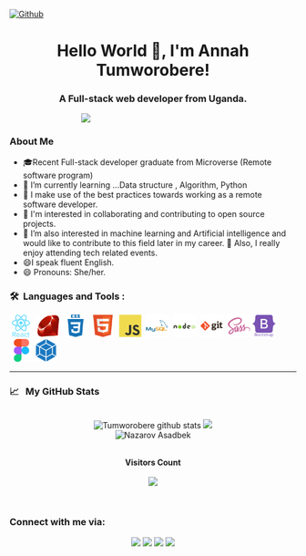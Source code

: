  [![Github](https://img.shields.io/github/followers/Tumworobere?label=Follow%20Me&style=social)](https://github.com/Tumworobere)

<h1 align="center">Hello World 👋, I'm Annah Tumworobere! </h1>
<h3 align="center">A Full-stack web developer from Uganda.</h3>

<img src="https://c.tenor.com/Yg8O2WDlGkYAAAAj/cyrentec-sci-fi.gif" width="400" style ="display: block; margin-left: auto;
  margin-right: auto; width: 50%">
### About Me
- 🎓Recent Full-stack developer graduate from Microverse (Remote software program)
- 🌱 I’m currently learning ...Data structure , Algorithm, Python
- 🌱 I make use of the best practices towards working as a remote software developer.
- 👯 I'm interested in collaborating and contributing to open source projects.
- 👯 I’m also interested in machine learning and Artificial intelligence and  would like to contribute to this field later in my career.
🌱 Also, I really enjoy attending tech related events.
- 😄I speak fluent English.
- 😄 Pronouns: She/her.
### 🛠 &nbsp;Languages and Tools :
<p>
<img src="https://github.com/devicons/devicon/blob/master/icons/react/react-original-wordmark.svg" title="React" alt="React" width="40" height="40"/>&nbsp;
<img src="https://github.com/devicons/devicon/blob/master/icons/ruby/ruby-original.svg" title="Material UI" alt="Material UI" width="40" height="40"/>&nbsp;
<img src="https://github.com/devicons/devicon/blob/master/icons/css3/css3-plain-wordmark.svg"  title="CSS3" alt="CSS" width="40" height="40"/>&nbsp;
<img src="https://github.com/devicons/devicon/blob/master/icons/html5/html5-original.svg" title="HTML5" alt="HTML" width="40" height="40"/>&nbsp;
<img src="https://github.com/devicons/devicon/blob/master/icons/javascript/javascript-original.svg" title="JavaScript" alt="JavaScript" width="40" height="40"/>&nbsp;
<img src="https://github.com/devicons/devicon/blob/master/icons/mysql/mysql-original-wordmark.svg" title="MySQL"  alt="MySQL" width="40" height="40"/>&nbsp;
<img src="https://github.com/devicons/devicon/blob/master/icons/nodejs/nodejs-original-wordmark.svg" title="NodeJS" alt="NodeJS" width="40" height="40"/>&nbsp;
<img src="https://github.com/devicons/devicon/blob/master/icons/git/git-original-wordmark.svg" title="Git" **alt="Git" width="40" height="40"/>&nbsp;
<img src="https://raw.githubusercontent.com/devicons/devicon/master/icons/sass/sass-original.svg" alt="sass" width="40" height="40"/>
<img src="https://raw.githubusercontent.com/devicons/devicon/master/icons/bootstrap/bootstrap-plain-wordmark.svg" alt="bootstrap" width="40" height="40"/>
<img src="https://raw.githubusercontent.com/devicons/devicon/master/icons/figma/figma-original.svg" alt="figma-plain.svg" width="40" height="40"/>
<img src="https://raw.githubusercontent.com/devicons/devicon/master/icons/webpack/webpack-plain.svg" alt="figma-plain.svg" width="40" height="40"/>
</p>

---
<h3>
  <summary>
    📈  &nbsp; My GitHub Stats
  </summary> 
  
</h3>
  <br>
  <!-- ./STAT -->
<div align="center">  
  <img width="49%" height="auto" src="https://github-readme-stats.vercel.app/api?username=Tumworobere&show_icons=true&count_private=true&hide_border=true&title_color=FADD92&icon_color=FADD92&text_color=c9d1d9&bg_color=0d1117" alt="Tumworobere github stats" /> 
  <img width="41%" height="auto" src="https://github-readme-stats.vercel.app/api/top-langs/?username=tumworobere&layout=compact&hide_border=true&title_color=FADD92&text_color=FADD92&bg_color=0d1117" />
</div>
  <div align="center"><img height="auto" width="91%" src="https://github-readme-streak-stats.herokuapp.com/?user=Tumworobere&theme=black-ice&hide_border=true&stroke=0000&background=0D1117&ring=FADD92&fire=FADD92&currStreakLabel=FADD92" alt="Nazarov Asadbek" /></div>

<div align="center">
<br><p align="centre"><b>Visitors Count</b></p>  
<p align="center"><img align="center" src="https://profile-counter.glitch.me/{Tumworobere}/count.svg" /></p> 
<br></div>

### Connect with me via:
<p align="center">
  <a target="_blank"
    href="https://www.linkedin.com/in/annah-tumworobere"><img
    src="https://img.shields.io/badge/-LinkedIn-0077b5?style=for-the-badge&logo=LinkedIn&logoColor=white"></img></a>
 <a target="_blank"
    href="https://twitter.com/Tannah2090"><img
    src="https://img.shields.io/badge/-Twitter-1DA1F2?style=for-the-badge&logo=Twitter&logoColor=white"></img></a>
  <a target="_blank"
    href="mailto:annaht.annah@gmail.com"><img
    src="https://img.shields.io/badge/-Gmail-D14836?style=for-the-badge&logo=Gmail&logoColor=white"></img></a>
  <a target="_blank"
    href="https://wa.me/+256784365983"><img
    src="https://img.shields.io/badge/WhatsApp-25D366?style=for-the-badge&logo=whatsapp&logoColor=white"></img></a>
</p>

